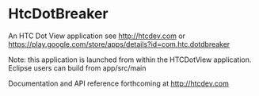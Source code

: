 # HtcDotBreaker
An HTC Dot View application see http://htcdev.com or https://play.google.com/store/apps/details?id=com.htc.dotdbreaker

Note: this application is launched from within the HTCDotView application. Eclipse users can build from app/src/main

Documentation and API reference forthcoming at http://htcdev.com

